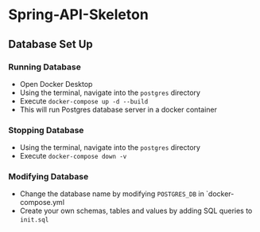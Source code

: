 # Spring-API-Skeleton

## Database Set Up
### Running Database  
  - Open Docker Desktop
  - Using the terminal, navigate into the `postgres` directory
  - Execute `docker-compose up -d --build`
  - This will run Postgres database server in a docker container

### Stopping Database
  - Using the terminal, navigate into the `postgres` directory
  - Execute `docker-compose down -v`

### Modifying Database
  - Change the database name by modifying `POSTGRES_DB` in `docker-compose.yml
  - Create your own schemas, tables and values by adding SQL queries to `init.sql`
